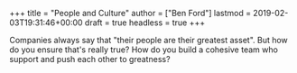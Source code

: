+++
title = "People and Culture"
author = ["Ben Ford"]
lastmod = 2019-02-03T19:31:46+00:00
draft = true
headless = true
+++

Companies always say that "their people are their greatest asset". But how do you
ensure that's really true? How do you build a cohesive team who support and push
each other to greatness?

<a id="orgabc721e"></a>
